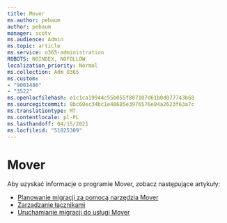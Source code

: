 ```yaml
---
title: Mover
ms.author: pebaum
author: pebaum
manager: scotv
ms.audience: Admin
ms.topic: article
ms.service: o365-administration
ROBOTS: NOINDEX, NOFOLLOW
localization_priority: Normal
ms.collection: Adm_O365
ms.custom:
- "9001486"
- "3522"
ms.openlocfilehash: e1c1ca19944c55b055f807107d61b0d077743b68
ms.sourcegitcommit: 8bc60ec34bc1e40685e3976576e04a2623f63a7c
ms.translationtype: MT
ms.contentlocale: pl-PL
ms.lasthandoff: 04/15/2021
ms.locfileid: "51825309"
---
```

# <a name="mover"></a>Mover

Aby uzyskać informacje o programie Mover, zobacz następujące artykuły:

- [Planowanie migracji za pomocą narzędzia Mover](https://docs.microsoft.com/sharepointmigration/mover-plan-migration)
- [Zarządzanie łącznikami](https://docs.microsoft.com/sharepointmigration/mover-manage-connectors)
- [Uruchamianie migracji do usługi Mover](https://docs.microsoft.com/sharepointmigration/mover-running-migration)
